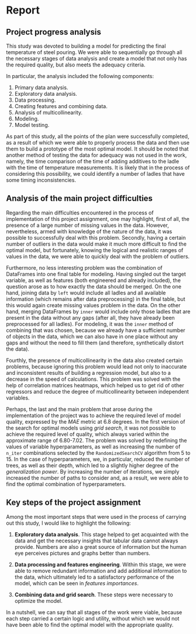 # Report

## Project progress analysis

This study was devoted to building a model for predicting the final temperature of steel pouring. We were able to sequentially go through all the necessary stages of data analysis and create a model that not only has the required quality, but also meets the adequacy criteria.

In particular, the analysis included the following components:

1. Primary data analysis.
2. Exploratory data analysis.
3. Data processing.
4. Creating features and combining data.
5. Analysis of multicollinearity.
6. Modeling.
7. Model testing.

As part of this study, all the points of the plan were successfully completed, as a result of which we were able to properly process the data and then use them to build a prototype of the most optimal model. It should be noted that another method of testing the data for adequacy was not used in the work, namely, the time comparison of the time of adding additives to the ladle with the time of temperature measurements. It is likely that in the process of considering this possibility, we could identify a number of ladles that have some timing inconsistencies.

## Analysis of the main project difficulties

Regarding the main difficulties encountered in the process of implementation of this project assignment, one may highlight, first of all, the presence of a large number of missing values in the data. However, nevertheless, armed with knowledge of the nature of the data, it was possible to successfully deal with this problem. Secondly, having a certain number of outliers in the data would make it much more difficult to find the optimal model, but fortunately, knowing the logical and realistic ranges of values in the data, we were able to quickly deal with the problem of outliers.

Furthermore, no less interesting problem was the combination of DataFrames into one final table for modeling. Having singled out the target variable, as well as features (both engineered and already included), the question arose as to how exactly the data should be merged. On the one hand, joining data by `left` would include all ladles and all available information (which remains after data preprocessing) in the final table, but this would again create missing values problem in the data. On the other hand, merging DataFrames by `inner` would include only those ladles that are present in the data without any gaps (after all, they have already been preprocessed for all ladles). For modeling, it was the `inner` method of combining that was chosen, because we already have a sufficient number of objects in the data, which we can also have in one place without any gaps and without the need to fill them (and therefore, synthetically distort the data).

Fourthly, the presence of multicollinearity in the data also created certain problems, because ignoring this problem would lead not only to inaccurate and inconsistent results of building a regression model, but also to a decrease in the speed of calculations. This problem was solved with the help of correlation matrices heatmaps, which helped us to get rid of other regressors and reduce the degree of multicollinearity between independent variables.

Perhaps, the last and the main problem that arose during the implementation of the project was to achieve the required level of model quality, expressed by the *MAE* metric at 6.8 degrees. In the first version of the search for optimal models using *grid search*, it was not possible to achieve the required level of quality, which always varied within the approximate range of 6.80-7.02. The problem was solved by redefining the values of variable hyperparameters, as well as increasing the number of `n_iter` combinations selected by the `RandomizedSearchCV` algorithm from 5 to 15. In the case of hyperparameters, we, in particular, reduced the number of trees, as well as their depth, which led to a slightly higher degree of the *generalization power*. By increasing the number of iterations, we simply increased the number of paths to consider and, as a result, we were able to find the optimal combination of hyperparameters.

## Key steps of the project assignment

Among the most important steps that were used in the process of carrying out this study, I would like to highlight the following:

1. **Exploratory data analysis**. This stage helped to get acquainted with the data and get the necessary insights that tabular data cannot always provide. Numbers are also a great source of information but the human eye perceives pictures and graphs better than numbers.

2. **Data processing and features engineering**. Within this stage, we were able to remove redundant information and add additional information to the data, which ultimately led to a satisfactory performance of the model, which can be seen in *features importances*.

3. **Combining data and grid search**. These steps were necessary to optimize the model.

In a nutshell, we can say that all stages of the work were viable, because each step carried a certain logic and utility, without which we would not have been able to find the optimal model with the appropriate quality.
